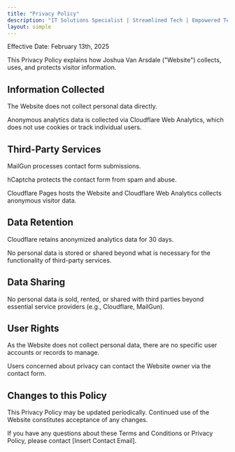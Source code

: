 ```yaml
---
title: "Privacy Policy"
description: "IT Solutions Specialist | Streamlined Tech | Empowered Teams | Secured Solutions"
layout: simple
---
```


Effective Date: February 13th, 2025

This Privacy Policy explains how Joshua Van Arsdale ("Website") collects, uses, and protects visitor information.

## Information Collected

The Website does not collect personal data directly.

Anonymous analytics data is collected via Cloudflare Web Analytics, which does not use cookies or track individual users.

## Third-Party Services

MailGun processes contact form submissions.

hCaptcha protects the contact form from spam and abuse.

Cloudflare Pages hosts the Website and Cloudflare Web Analytics collects anonymous visitor data.

## Data Retention

Cloudflare retains anonymized analytics data for 30 days.

No personal data is stored or shared beyond what is necessary for the functionality of third-party services.

## Data Sharing

No personal data is sold, rented, or shared with third parties beyond essential service providers (e.g., Cloudflare, MailGun).

## User Rights

As the Website does not collect personal data, there are no specific user accounts or records to manage.

Users concerned about privacy can contact the Website owner via the contact form.

## Changes to this Policy

This Privacy Policy may be updated periodically. Continued use of the Website constitutes acceptance of any changes.

If you have any questions about these Terms and Conditions or Privacy Policy, please contact [Insert Contact Email].
